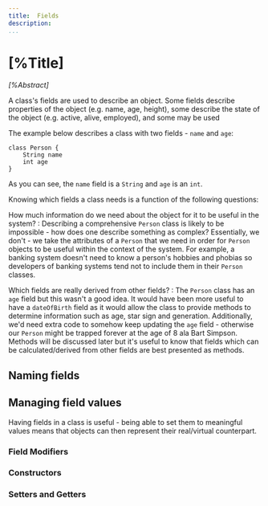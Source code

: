 ```yaml
---
title:	Fields
description:	
...
```

# [%Title]

_[%Abstract]_ 

A class's fields are used to describe an object. Some fields describe properties of the object (e.g. name, age, height), some describe the state of the object (e.g. active, alive, employed), and some may be used 


The example below describes a class with two fields - `name` and `age`:

```
class Person {
    String name
    int age
} 
```

As you can see, the `name` field is a `String` and `age` is an `int`. 

Knowing which fields a class needs is a function of the following questions:

How much information do we need about the object for it to be useful in the system?
:    Describing a comprehensive `Person` class is likely to be impossible - how does one describe something as complex? Essentially, we don't - we take the attributes of a `Person` that we need in order for `Person` objects to be useful within the context of the system. For example, a banking system doesn't need to know a person's hobbies and phobias so developers of banking systems tend not to include them in their `Person` classes.

Which fields are really derived from other fields?
:    The `Person` class has an `age` field but this wasn't a good idea. It would have been more useful to have a `dateOfBirth` field as it would allow the class to provide methods to determine information such as age, star sign and generation. Additionally, we'd need extra code to somehow keep updating the `age` field - otherwise our `Person` might be trapped forever at the age of 8 ala Bart Simpson. Methods will be discussed later but it's useful to know that fields which can be calculated/derived from other fields are best presented as methods.

## Naming fields


## Managing field values
Having fields in a class is useful - being able to set them to meaningful values means that objects can then represent their real/virtual counterpart. 




### Field Modifiers


### Constructors


### Setters and Getters